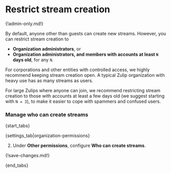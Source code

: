 # Restrict stream creation

{!admin-only.md!}

By default, anyone other than guests can create new streams. However, you can restrict stream creation to

* **Organization administrators**, or
* **Organization administrators, and members with accounts at least `N` days old**,
  for any `N`.

For corporations and other entities with controlled access, we highly
recommend keeping stream creation open. A typical Zulip organization with
heavy use has as many streams as users.

For large Zulips where anyone can join, we recommend restricting stream
creation to those with accounts at least a few days old (we suggest starting
with `N = 3`), to make it easier to cope with spammers and confused users.

### Manage who can create streams

{start_tabs}

{settings_tab|organization-permissions}

2. Under **Other permissions**, configure **Who can create streams**.

{!save-changes.md!}

{end_tabs}
